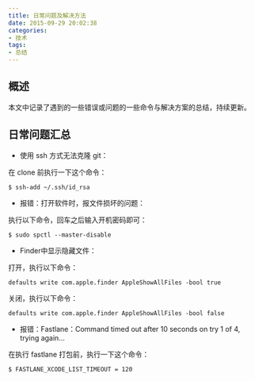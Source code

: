 ```yaml
---
title: 日常问题及解决方法
date: 2015-09-29 20:02:38
categories:
- 技术
tags:
- 总结
---
```


## 概述

本文中记录了遇到的一些错误或问题的一些命令与解决方案的总结，持续更新。

<!--more-->

## 日常问题汇总

* 使用 ssh 方式无法克隆 git：

在 clone 前执行一下这个命令：

```shell
$ ssh-add ~/.ssh/id_rsa
```

* 报错：打开软件时，报文件损坏的问题：

执行以下命令，回车之后输入开机密码即可：

```shell
$ sudo spctl --master-disable
```

* Finder中显示隐藏文件：

打开，执行以下命令：

```shell
defaults write com.apple.finder AppleShowAllFiles -bool true
```

关闭，执行以下命令：

```shell
defaults write com.apple.finder AppleShowAllFiles -bool false
```

* 报错：Fastlane：Command timed out after 10 seconds on try 1 of 4, trying again...

在执行 fastlane 打包前，执行一下这个命令：

``` shell
$ FASTLANE_XCODE_LIST_TIMEOUT = 120
```


